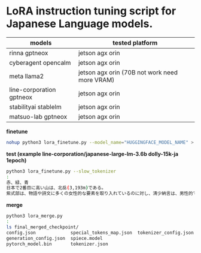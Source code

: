 # LoRA instruction tuning script for Japanese Language models.

| models                   | tested platform                              |
|--------------------------|----------------------------------------------|
| rinna gptneox            | jetson agx orin                              |
| cyberagent opencalm      | jetson agx orin                              |
| meta llama2              | jetson agx orin (70B not work need more VRAM) |
| line-corporation gptneox | jetson agx orin                              |
| stabilityai stablelm     | jetson agx orin                              |
| matsuo-lab gptneox       | jetson agx orin                              |

**finetune**

```bash
nohup python3 lora_finetune.py --model_name="HUGGINGFACE_MODEL_NAME" > logging.out &
```

**test (example line-corporation/japanese-large-lm-3.6b dolly-15k-ja 1epoch)**

```bash
python3 lora_finetune.py --slow_tokenizer
:
赤、緑、青
日本で2番目に高い山は、北岳(3,193m)である。
紫式部は、物語や詩文に多くの女性的な要素を取り入れているのに対し、清少納言は、男性的で論理的な文章を多く残している
```

**merge**

```bash
python3 lora_merge.py 
:
ls final_merged_checkpoint/
config.json             special_tokens_map.json  tokenizer_config.json
generation_config.json  spiece.model
pytorch_model.bin       tokenizer.json
```

